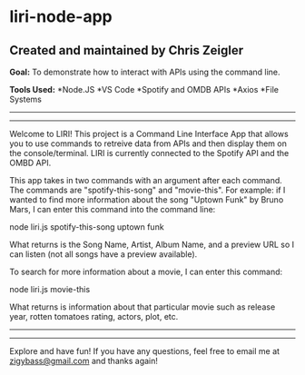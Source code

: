 # liri-node-app

## Created and maintained by Chris Zeigler

**Goal:**
To demonstrate how to interact with APIs using the command line. 

**Tools Used:**
*Node.JS
*VS Code
*Spotify and OMDB APIs
*Axios
*File Systems

-----------------------------
-----------------------------

Welcome to LIRI! This project is a Command Line Interface App that allows you to use commands to retreive data from APIs and then display them on the console/terminal. LIRI is currently connected to the Spotify API and the OMBD API. 

This app takes in two commands with an argument after each command. The commands are "spotify-this-song" and "movie-this".  For example: if I wanted to find more information about the song "Uptown Funk" by Bruno Mars, I can enter this command into the command line: 

   node liri.js spotify-this-song uptown funk 

What returns is the Song Name, Artist, Album Name, and a preview URL so I can listen (not all songs have a preview available).

To search for more information about a movie, I can enter this command:

   node liri.js movie-this <insert movie title here>
  
What returns is information about that particular movie such as release year, rotten tomatoes rating, actors, plot, etc. 

-----------------------------
-----------------------------

Explore and have fun! If you have any questions, feel free to email me at zigybass@gmail.com and thanks again!
